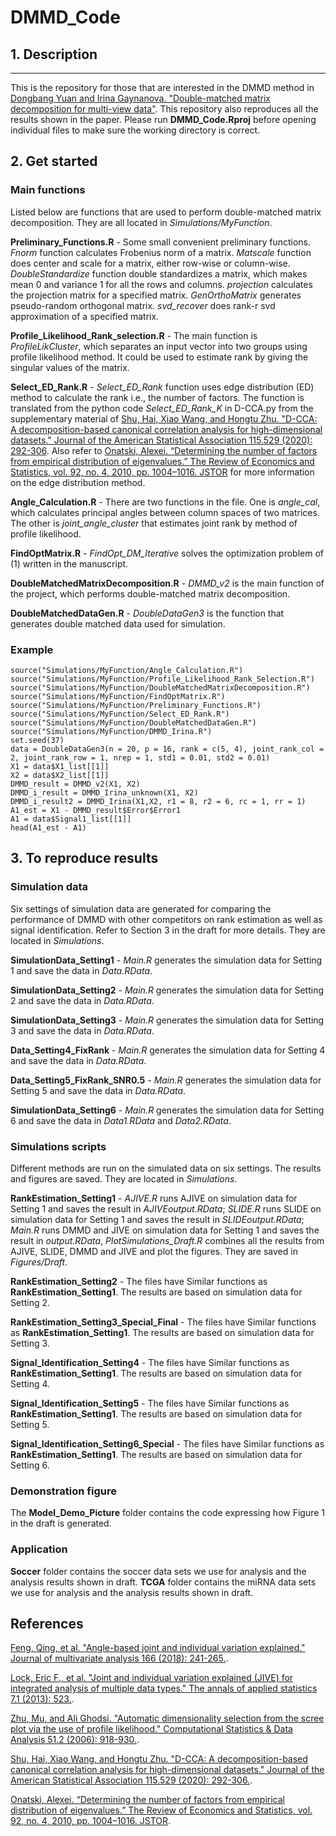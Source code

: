 # DMMD_Code

## 1. Description 
-------
This is the repository for those that are interested in the DMMD method in [Dongbang Yuan and Irina Gaynanova. "Double-matched matrix decomposition for multi-view data"](https://arxiv.org/abs/2105.03396). This repository also reproduces all the results shown in the paper. Please run **DMMD_Code.Rproj** before opening individual files to make sure the working directory is correct.

## 2. Get started
### Main functions
Listed below are functions that are used to perform double-matched matrix decomposition. They are all located in *Simulations/MyFunction*.

**Preliminary_Functions.R** - Some small convenient preliminary functions. *Fnorm* function calculates Frobenius norm of a matrix. *Matscale* function does center and scale for a matrix, either row-wise or column-wise. *DoubleStandardize* function double standardizes a matrix, which makes mean 0 and variance 1 for all the rows and columns. *projection* calculates the projection matrix for a specified matrix. *GenOrthoMatrix* generates pseudo-random orthogonal matrix. *svd_recover* does rank-r svd approximation of a specified matrix.

**Profile_Likelihood_Rank_selection.R** - The main function is *ProfileLikCluster*, which separates an input vector into two groups using profile likelihood method. It could be used to estimate rank by giving the singular values of the matrix.

**Select_ED_Rank.R** - *Select_ED_Rank* function uses edge distribution (ED) method to calculate the rank i.e., the number of factors. The function is translated from the python code *Select_ED_Rank_K* in D-CCA.py from the supplementary material of [Shu, Hai, Xiao Wang, and Hongtu Zhu. "D-CCA: A decomposition-based canonical correlation analysis for high-dimensional datasets." Journal of the American Statistical Association 115.529 (2020): 292-306](https://amstat.tandfonline.com/doi/full/10.1080/01621459.2018.1543599?casa_token=HA13MS9KztkAAAAA%3A1Q_j0Z1DWQ-32p83DDooAf1SxI318fE5HglIgRj1YyNpZY_Kv6BJ-0RTkIajA3t6vIA_QHmhuw). Also refer to [Onatski, Alexei. “Determining the number of factors from empirical distribution of eigenvalues.” The Review of Economics and Statistics, vol. 92, no. 4, 2010, pp. 1004–1016. JSTOR](https://www.jstor.org/stable/40985808?seq=1#metadata_info_tab_contents) for more information on the edge distribution method.

**Angle_Calculation.R** - There are two functions in the file. One is *angle_cal*, which calculates principal angles between column spaces of two matrices. The other is *joint_angle_cluster* that estimates joint rank by method of profile likelihood.

**FindOptMatrix.R** - *FindOpt_DM_Iterative* solves the optimization problem of (1) written in the manuscript.

**DoubleMatchedMatrixDecomposition.R** - *DMMD_v2* is the main function of the project, which performs double-matched matrix decomposition.

**DoubleMatchedDataGen.R** - *DoubleDataGen3* is the function that generates double matched data used for simulation.

### Example
```{r}
source("Simulations/MyFunction/Angle_Calculation.R")
source("Simulations/MyFunction/Profile_Likelihood_Rank_Selection.R")
source("Simulations/MyFunction/DoubleMatchedMatrixDecomposition.R")
source("Simulations/MyFunction/FindOptMatrix.R")
source("Simulations/MyFunction/Preliminary_Functions.R")
source("Simulations/MyFunction/Select_ED_Rank.R")
source("Simulations/MyFunction/DoubleMatchedDataGen.R")
source("Simulations/MyFunction/DMMD_Irina.R")
set.seed(37)
data = DoubleDataGen3(n = 20, p = 16, rank = c(5, 4), joint_rank_col = 2, joint_rank_row = 1, nrep = 1, std1 = 0.01, std2 = 0.01)
X1 = data$X1_list[[1]]
X2 = data$X2_list[[1]]
DMMD_result = DMMD_v2(X1, X2)
DMMD_i_result = DMMD_Irina_unknown(X1, X2)
DMMD_i_result2 = DMMD_Irina(X1,X2, r1 = 8, r2 = 6, rc = 1, rr = 1)
A1_est = X1 - DMMD_result$Error$Error1
A1 = data$Signal1_list[[1]]
head(A1_est - A1)
```
## 3. To reproduce results
### Simulation data
Six settings of simulation data are generated for comparing the performance of DMMD with other competitors on rank estimation as well as signal identification. Refer to Section 3 in the draft for more details. They are located in *Simulations*.

**SimulationData_Setting1** - *Main.R* generates the simulation data for Setting 1 and save the data in *Data.RData*.

**SimulationData_Setting2** - *Main.R* generates the simulation data for Setting 2 and save the data in *Data.RData*.

**SimulationData_Setting3** - *Main.R* generates the simulation data for Setting 3 and save the data in *Data.RData*.

**Data_Setting4_FixRank** - *Main.R* generates the simulation data for Setting 4 and save the data in *Data.RData*.

**Data_Setting5_FixRank_SNR0.5** - *Main.R* generates the simulation data for Setting 5 and save the data in *Data.RData*.

**SimulationData_Setting6** - *Main.R* generates the simulation data for Setting 6 and save the data in *Data1.RData* and *Data2.RData*.

### Simulations scripts
Different methods are run on the simulated data on six settings. The results and figures are saved. They are located in *Simulations*.

**RankEstimation_Setting1** - *AJIVE.R* runs AJIVE on simulation data for Setting 1 and saves the result in *AJIVEoutput.RData*; *SLIDE.R* runs SLIDE on simulation data for Setting 1 and saves the result in *SLIDEoutput.RData*; *Main.R* runs DMMD and JIVE on simulation data for Setting 1 and saves the result in *output.RData*, *PlotSimulations_Draft.R* combines all the results from AJIVE, SLIDE, DMMD and JIVE and plot the figures. They are saved in *Figures/Draft*.

**RankEstimation_Setting2** - The files have Similar functions as **RankEstimation_Setting1**. The results are based on simulation data for Setting 2.

**RankEstimation_Setting3_Special_Final** - The files have Similar functions as **RankEstimation_Setting1**. The results are based on simulation data for Setting 3.

**Signal_Identification_Setting4** - The files have Similar functions as **RankEstimation_Setting1**. The results are based on simulation data for Setting 4.

**Signal_Identification_Setting5** - The files have Similar functions as **RankEstimation_Setting1**. The results are based on simulation data for Setting 5.

**Signal_Identification_Setting6_Special** - The files have Similar functions as **RankEstimation_Setting1**. The results are based on simulation data for Setting 6.

### Demonstration figure 
The **Model_Demo_Picture** folder contains the code expressing how Figure 1 in the draft is generated.

### Application
**Soccer** folder contains the soccer data sets we use for analysis and the analysis results shown in draft. 
**TCGA** folder contains the miRNA data sets we use for analysis and the analysis results shown in draft. 

References
-------
[Feng, Qing, et al. "Angle-based joint and individual variation explained." Journal of multivariate analysis 166 (2018): 241-265.](https://arxiv.org/pdf/1704.02060.pdf).

[Lock, Eric F., et al. "Joint and individual variation explained (JIVE) for integrated analysis of multiple data types." The annals of applied statistics 7.1 (2013): 523.](https://arxiv.org/pdf/1102.4110.pdf).

[Zhu, Mu, and Ali Ghodsi. "Automatic dimensionality selection from the scree plot via the use of profile likelihood." Computational Statistics & Data Analysis 51.2 (2006): 918-930.](http://citeseerx.ist.psu.edu/viewdoc/download?doi=10.1.1.90.3768&rep=rep1&type=pdf).

[Shu, Hai, Xiao Wang, and Hongtu Zhu. "D-CCA: A decomposition-based canonical correlation analysis for high-dimensional datasets." Journal of the American Statistical Association 115.529 (2020): 292-306.](https://amstat.tandfonline.com/doi/full/10.1080/01621459.2018.1543599?casa_token=HA13MS9KztkAAAAA%3A1Q_j0Z1DWQ-32p83DDooAf1SxI318fE5HglIgRj1YyNpZY_Kv6BJ-0RTkIajA3t6vIA_QHmhuw).

[Onatski, Alexei. “Determining the number of factors from empirical distribution of eigenvalues.” The Review of Economics and Statistics, vol. 92, no. 4, 2010, pp. 1004–1016. JSTOR](https://www.jstor.org/stable/40985808?seq=1#metadata_info_tab_contents).


